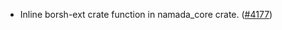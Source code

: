 - Inline borsh-ext crate function in namada_core crate.
  ([\#4177](https://github.com/anoma/namada/pull/4177))